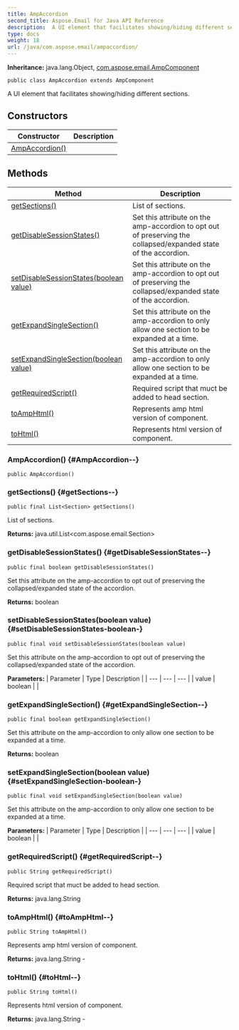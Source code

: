 ```yaml
---
title: AmpAccordion
second_title: Aspose.Email for Java API Reference
description:  A UI element that facilitates showing/hiding different sections.
type: docs
weight: 18
url: /java/com.aspose.email/ampaccordion/
---
```

**Inheritance:**
java.lang.Object, [com.aspose.email.AmpComponent](../../com.aspose.email/ampcomponent)
```
public class AmpAccordion extends AmpComponent
```

A UI element that facilitates showing/hiding different sections.
## Constructors

| Constructor | Description |
| --- | --- |
| [AmpAccordion()](#AmpAccordion--) |  |
## Methods

| Method | Description |
| --- | --- |
| [getSections()](#getSections--) | List of sections. |
| [getDisableSessionStates()](#getDisableSessionStates--) | Set this attribute on the amp-accordion to opt out of preserving the collapsed/expanded state of the accordion. |
| [setDisableSessionStates(boolean value)](#setDisableSessionStates-boolean-) | Set this attribute on the amp-accordion to opt out of preserving the collapsed/expanded state of the accordion. |
| [getExpandSingleSection()](#getExpandSingleSection--) | Set this attribute on the amp-accordion to only allow one section to be expanded at a time. |
| [setExpandSingleSection(boolean value)](#setExpandSingleSection-boolean-) | Set this attribute on the amp-accordion to only allow one section to be expanded at a time. |
| [getRequiredScript()](#getRequiredScript--) | Required script that muct be added to head section. |
| [toAmpHtml()](#toAmpHtml--) | Represents amp html version of component. |
| [toHtml()](#toHtml--) | Represents html version of component. |
### AmpAccordion() {#AmpAccordion--}
```
public AmpAccordion()
```


### getSections() {#getSections--}
```
public final List<Section> getSections()
```


List of sections.

**Returns:**
java.util.List<com.aspose.email.Section>
### getDisableSessionStates() {#getDisableSessionStates--}
```
public final boolean getDisableSessionStates()
```


Set this attribute on the amp-accordion to opt out of preserving the collapsed/expanded state of the accordion.

**Returns:**
boolean
### setDisableSessionStates(boolean value) {#setDisableSessionStates-boolean-}
```
public final void setDisableSessionStates(boolean value)
```


Set this attribute on the amp-accordion to opt out of preserving the collapsed/expanded state of the accordion.

**Parameters:**
| Parameter | Type | Description |
| --- | --- | --- |
| value | boolean |  |

### getExpandSingleSection() {#getExpandSingleSection--}
```
public final boolean getExpandSingleSection()
```


Set this attribute on the amp-accordion to only allow one section to be expanded at a time.

**Returns:**
boolean
### setExpandSingleSection(boolean value) {#setExpandSingleSection-boolean-}
```
public final void setExpandSingleSection(boolean value)
```


Set this attribute on the amp-accordion to only allow one section to be expanded at a time.

**Parameters:**
| Parameter | Type | Description |
| --- | --- | --- |
| value | boolean |  |

### getRequiredScript() {#getRequiredScript--}
```
public String getRequiredScript()
```


Required script that muct be added to head section.

**Returns:**
java.lang.String
### toAmpHtml() {#toAmpHtml--}
```
public String toAmpHtml()
```


Represents amp html version of component.

**Returns:**
java.lang.String - 
### toHtml() {#toHtml--}
```
public String toHtml()
```


Represents html version of component.

**Returns:**
java.lang.String - 
